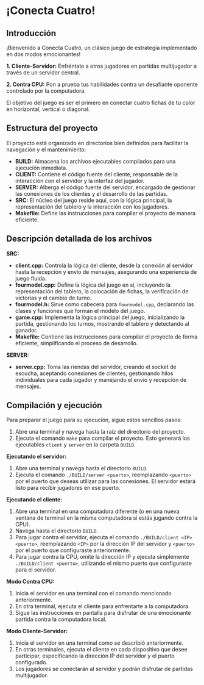 # ¡Conecta Cuatro!

## Introducción

¡Bienvenido a Conecta Cuatro, un clásico juego de estrategia implementado en dos modos emocionantes!

**1. Cliente-Servidor:** Enfréntate a otros jugadores en partidas multijugador a través de un servidor central.

**2. Contra CPU:** Pon a prueba tus habilidades contra un desafiante oponente controlado por la computadora.

El objetivo del juego es ser el primero en conectar cuatro fichas de tu color en horizontal, vertical o diagonal.

## Estructura del proyecto

El proyecto está organizado en directorios bien definidos para facilitar la navegación y el mantenimiento:

* **BUILD:** Almacena los archivos ejecutables compilados para una ejecución inmediata.
* **CLIENT:** Contiene el código fuente del cliente, responsable de la interacción con el servidor y la interfaz del jugador.
* **SERVER:** Alberga el código fuente del servidor, encargado de gestionar las conexiones de los clientes y el desarrollo de las partidas.
* **SRC:** El núcleo del juego reside aquí, con la lógica principal, la representación del tablero y la interacción con los jugadores.
* **Makefile:** Define las instrucciones para compilar el proyecto de manera eficiente.

## Descripción detallada de los archivos

**SRC:**

* **client.cpp:** Controla la lógica del cliente, desde la conexión al servidor hasta la recepción y envío de mensajes, asegurando una experiencia de juego fluida.
* **fourmodel.cpp:** Define la lógica del juego en sí, incluyendo la representación del tablero, la colocación de fichas, la verificación de victorias y el cambio de turno.
* **fourmodel.h:** Sirve como cabecera para `fourmodel.cpp`, declarando las clases y funciones que forman el modelo del juego.
* **game.cpp:** Implementa la lógica principal del juego, inicializando la partida, gestionando los turnos, mostrando el tablero y detectando al ganador.
* **Makefile:** Contiene las instrucciones para compilar el proyecto de forma eficiente, simplificando el proceso de desarrollo.

**SERVER:**

* **server.cpp:** Toma las riendas del servidor, creando el socket de escucha, aceptando conexiones de clientes, gestionando hilos individuales para cada jugador y manejando el envío y recepción de mensajes.

## Compilación y ejecución

Para preparar el juego para su ejecución, sigue estos sencillos pasos:

1. Abre una terminal y navega hasta la raíz del directorio del proyecto.
2. Ejecuta el comando `make` para compilar el proyecto. Esto generará los ejecutables `client` y `server` en la carpeta `BUILD`.

**Ejecutando el servidor:**

1. Abre una terminal y navega hasta el directorio `BUILD`.
2. Ejecuta el comando `./BUILD/server <puerto>`, reemplazando `<puerto>` por el puerto que deseas utilizar para las conexiones. El servidor estará listo para recibir jugadores en ese puerto.

**Ejecutando el cliente:**

1. Abre una terminal en una computadora diferente (o en una nueva ventana de terminal en la misma computadora si estás jugando contra la CPU).
2. Navega hasta el directorio `BUILD`.
3. Para jugar contra el servidor, ejecuta el comando `./BUILD/client <IP> <puerto>`, reemplazando `<IP>` por la dirección IP del servidor y `<puerto>` por el puerto que configuraste anteriormente.
4. Para jugar contra la CPU, omite la dirección IP y ejecuta simplemente `./BUILD/client <puerto>`, utilizando el mismo puerto que configuraste para el servidor.

**Modo Contra CPU:**

1. Inicia el servidor en una terminal con el comando mencionado anteriormente.
2. En otra terminal, ejecuta el cliente para enfrentarte a la computadora.
3. Sigue las instrucciones en pantalla para disfrutar de una emocionante partida contra la computadora local.

**Modo Cliente-Servidor:**

1. Inicia el servidor en una terminal como se describió anteriormente.
2. En otras terminales, ejecuta el cliente en cada dispositivo que desee participar, especificando la dirección IP del servidor y el puerto configurado.
3. Los jugadores se conectarán al servidor y podrán disfrutar de partidas multijugador.
